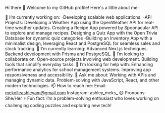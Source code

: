 
Hi there 👋
Welcome to my GitHub profile! Here's a little about me:

🔭 I’m currently working on:
-Developing scalable web applications.
-API Projects:
   Developing a Weather App using the OpenWeather API for real-time weather updates.
   Creating a Recipe App powered by Spoonacular API to explore and manage recipes.
   Designing a Quiz App with the Open Trivia Database for dynamic quiz categories
-Building an Inventory App with a minimalist design, leveraging React and PostgreSQL for seamless sales and stock tracking.
🌱 I’m currently learning:
Advanced Next.js techniques.
Backend development with Prisma and PostgreSQL.
👯 I’m looking to collaborate on:
Open-source projects involving web development.
Building tools that simplify everyday tasks.
🤔 I’m looking for help with:
Enhancing performance analytics for school management systems.
Improving app responsiveness and accessibility.
💬 Ask me about:
Working with APIs and managing dynamic data.
Problem-solving with JavaScript, React, and other modern technologies.
📫 How to reach me:
Email: mekolleashleyam@gmail.com
Instagram: ashley_meks_
😄 Pronouns:
She/Her
⚡ Fun fact:
I’m a problem-solving enthusiast who loves working on challenging coding puzzles and exploring new tech!
